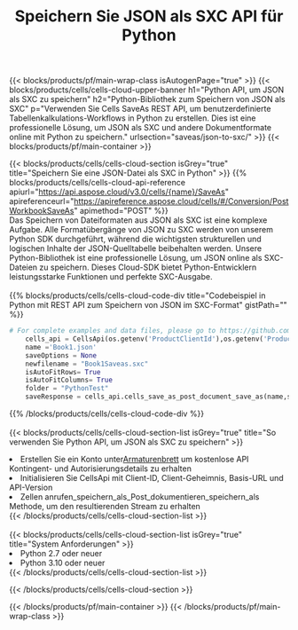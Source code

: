 ﻿---
title:  Speichern Sie JSON als SXC API für Python
description:  Cloud-APIs und SDKs für Microsoft Excel und OpenOffice Calc. Konvertieren Sie die Tabelle in ein anderes Dateiformat.
url: /de/python/saveas/json-to-sxc/
---
{{< blocks/products/pf/main-wrap-class isAutogenPage="true" >}}
{{< blocks/products/cells/cells-cloud-upper-banner h1="Python API, um JSON als SXC zu speichern" h2="Python-Bibliothek zum Speichern von JSON als SXC" p="Verwenden Sie Cells SaveAs REST API, um benutzerdefinierte Tabellenkalkulations-Workflows in Python zu erstellen. Dies ist eine professionelle Lösung, um JSON als SXC und andere Dokumentformate online mit Python zu speichern." urlsection="saveas/json-to-sxc/" >}}
{{< blocks/products/pf/main-container >}}

{{< blocks/products/cells/cells-cloud-section isGrey="true" title="Speichern Sie eine JSON-Datei als SXC in Python" >}}
{{% blocks/products/cells/cells-cloud-api-reference apiurl="https://api.aspose.cloud/v3.0/cells/{name}/SaveAs" apireferenceurl="https://apireference.aspose.cloud/cells/#/Conversion/PostWorkbookSaveAs" apimethod="POST" %}}
<br/>
Das Speichern von Dateiformaten aus JSON als SXC ist eine komplexe Aufgabe. Alle Formatübergänge von JSON zu SXC werden von unserem Python SDK durchgeführt, während die wichtigsten strukturellen und logischen Inhalte der JSON-Quelltabelle beibehalten werden. Unsere Python-Bibliothek ist eine professionelle Lösung, um JSON online als SXC-Dateien zu speichern. Dieses Cloud-SDK bietet Python-Entwicklern leistungsstarke Funktionen und perfekte SXC-Ausgabe.
<br/>
<br/>
{{% blocks/products/cells/cells-cloud-code-div title="Codebeispiel in Python mit REST API zum Speichern von JSON im SXC-Format" gistPath="" %}}
  
```python
# For complete examples and data files, please go to https://github.com/aspose-cells-cloud/aspose-cells-cloud-python/
    cells_api = CellsApi(os.getenv('ProductClientId'),os.getenv('ProductClientSecret'))
    name ='Book1.json'    
    saveOptions = None
    newfilename = "Book1Saveas.sxc"
    isAutoFitRows= True
    isAutoFitColumns= True
    folder = "PythonTest"
    saveResponse = cells_api.cells_save_as_post_document_save_as(name,save_options=saveOptions, newfilename=(folder +'/' + newfilename),folder=folder)
```
  
{{% /blocks/products/cells/cells-cloud-code-div %}}
<br/>
<br/>
{{< blocks/products/cells/cells-cloud-section-list isGrey="true" title="So verwenden Sie Python API, um JSON als SXC zu speichern" >}}
<li> Erstellen Sie ein Konto unter<a href="https://dashboard.aspose.cloud/">Armaturenbrett</a> um kostenlose API Kontingent- und Autorisierungsdetails zu erhalten</li>
<li>Initialisieren Sie CellsApi mit Client-ID, Client-Geheimnis, Basis-URL und API-Version</li>
<li>Zellen anrufen_speichern_als_Post_dokumentieren_speichern_als Methode, um den resultierenden Stream zu erhalten</li>
{{< /blocks/products/cells/cells-cloud-section-list >}}
<br/>
<br/>
{{< blocks/products/cells/cells-cloud-section-list isGrey="true" title="System Anforderungen" >}}
<li>Python 2.7 oder neuer</li>
<li>Python 3.10 oder neuer</li>
{{< /blocks/products/cells/cells-cloud-section-list >}}

{{< /blocks/products/cells/cells-cloud-section >}}

{{< /blocks/products/pf/main-container >}}
{{< /blocks/products/pf/main-wrap-class >}}
